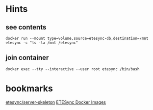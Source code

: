 # Hints
## see contents
	docker run --mount type=volume,source=etesync-db,destination=/mnt etesync -c "ls -la /mnt /etesync"
## join container
	docker exec --tty --interactive --user root etesync /bin/bash
# bookmarks
[etesync/server-skeleton](https://github.com/etesync/server-skeleton)
[ETESync Docker Images](https://github.com/victor-rds/docker-etesync)
